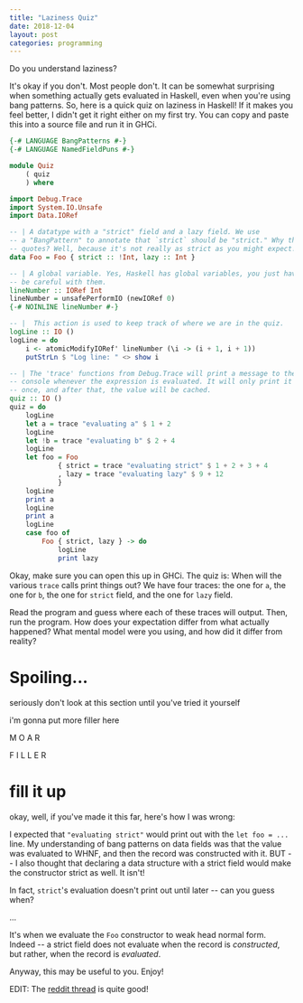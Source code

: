 ```yaml
---
title: "Laziness Quiz"
date: 2018-12-04
layout: post
categories: programming
---
```


Do you understand laziness?

It's okay if you don't. Most people don't. It can be somewhat surprising when something actually gets evaluated in Haskell, even when you're using bang patterns.
So, here is a quick quiz on laziness in Haskell!
If it makes you feel better, I didn't get it right either on my first try.
You can copy and paste this into a source file and run it in GHCi.

```haskell
{-# LANGUAGE BangPatterns #-}
{-# LANGUAGE NamedFieldPuns #-}

module Quiz
    ( quiz
    ) where

import Debug.Trace
import System.IO.Unsafe
import Data.IORef

-- | A datatype with a "strict" field and a lazy field. We use
-- a "BangPattern" to annotate that `strict` should be "strict." Why the
-- quotes? Well, because it's not really as strict as you might expect!
data Foo = Foo { strict :: !Int, lazy :: Int }

-- | A global variable. Yes, Haskell has global variables, you just have to
-- be careful with them.
lineNumber :: IORef Int
lineNumber = unsafePerformIO (newIORef 0)
{-# NOINLINE lineNumber #-}

-- |  This action is used to keep track of where we are in the quiz.
logLine :: IO ()
logLine = do
    i <- atomicModifyIORef' lineNumber (\i -> (i + 1, i + 1))
    putStrLn $ "Log line: " <> show i

-- | The 'trace' functions from Debug.Trace will print a message to the
-- console whenever the expression is evaluated. It will only print it
-- once, and after that, the value will be cached.
quiz :: IO ()
quiz = do
    logLine
    let a = trace "evaluating a" $ 1 + 2
    logLine
    let !b = trace "evaluating b" $ 2 + 4
    logLine
    let foo = Foo
            { strict = trace "evaluating strict" $ 1 + 2 + 3 + 4
            , lazy = trace "evaluating lazy" $ 9 + 12
            }
    logLine
    print a
    logLine
    print a
    logLine
    case foo of
        Foo { strict, lazy } -> do
            logLine
            print lazy

```

Okay, make sure you can open this up in GHCi.
The quiz is: When will the various `trace` calls print things out?
We have four traces: the one for `a`, the one for `b`, the one for `strict` field, and the one for `lazy` field.

Read the program and guess where each of these traces will output.
Then, run the program.
How does your expectation differ from what actually happened?
What mental model were you using, and how did it differ from reality?

# Spoiling...

seriously don't look at this section until you've tried it yourself

i'm gonna put more filler here

M O A R

F I L L E R

# fill it up

okay, well, if you've made it this far, here's how I was wrong:

I expected that `"evaluating strict"` would print out with the `let foo = ...` line.
My understanding of bang patterns on data fields was that the value was evaluated to WHNF, and then the record was constructed with it.
BUT -- I also thought that declaring a data structure with a strict field would make the constructor strict as well.
It isn't!

In fact, `strict`'s evaluation doesn't print out until later -- can you guess when?

...

It's when we evaluate the `Foo` constructor to weak head normal form.
Indeed -- a strict field does not evaluate when the record is *constructed*, but rather, when the record is *evaluated*.

Anyway, this may be useful to you. Enjoy!

EDIT: The [reddit thread](https://old.reddit.com/r/haskell/comments/a339r4/laziness_quiz_can_you_get_it_right_i_didnt/) is quite good!
